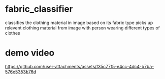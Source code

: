 # fabric_classifier
classifies the clothing material in image based on its fabric type
picks up relevent clothing material from image with person wearing different types of clothes
# demo video
https://github.com/user-attachments/assets/f35c77f5-e4cc-4dc4-b7ba-576e5353b76d

